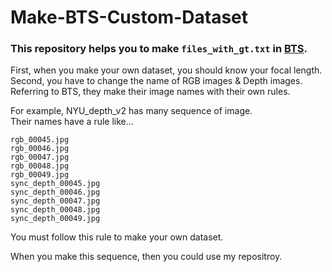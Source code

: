 # Make-BTS-Custom-Dataset

### This repository helps you to make `files_with_gt.txt` in [BTS](https://github.com/cogaplex-bts/bts).  

First, when you make your own dataset, you should know your focal length.  
Second, you have to change the name of RGB images & Depth images.  
Referring to BTS, they make their image names with their own rules.  

For example, NYU_depth_v2 has many sequence of image.  
Their names have a rule like...  
```
rgb_00045.jpg
rgb_00046.jpg
rgb_00047.jpg
rgb_00048.jpg
rgb_00049.jpg
sync_depth_00045.jpg
sync_depth_00046.jpg
sync_depth_00047.jpg
sync_depth_00048.jpg
sync_depth_00049.jpg
```  

You must follow this rule to make your own dataset.  

When you make this sequence, then you could use my repositroy.  
